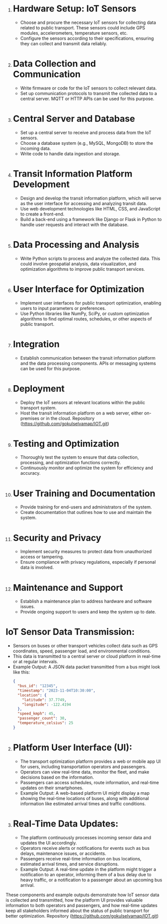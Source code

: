1. # Hardware Setup: IoT Sensors
   - Choose and procure the necessary IoT sensors for collecting data related to public transport. These sensors could include GPS modules, accelerometers, temperature sensors, etc.
   - Configure the sensors according to their specifications, ensuring they can collect and transmit data reliably.

2. # Data Collection and Communication
   - Write firmware or code for the IoT sensors to collect relevant data.
   - Set up communication protocols to transmit the collected data to a central server. MQTT or HTTP APIs can be used for this purpose.

3. # Central Server and Database
   - Set up a central server to receive and process data from the IoT sensors.
   - Choose a database system (e.g., MySQL, MongoDB) to store the incoming data.
   - Write code to handle data ingestion and storage.

4. # Transit Information Platform Development
   - Design and develop the transit information platform, which will serve as the user interface for accessing and analyzing transit data.
   - Use web development technologies like HTML, CSS, and JavaScript to create a front-end.
   - Build a back-end using a framework like Django or Flask in Python to handle user requests and interact with the database.

5. # Data Processing and Analysis
   - Write Python scripts to process and analyze the collected data. This could involve geospatial analysis, data visualization, and optimization algorithms to improve public transport services.

6. # User Interface for Optimization
   - Implement user interfaces for public transport optimization, enabling users to input parameters or preferences.
   - Use Python libraries like NumPy, SciPy, or custom optimization algorithms to find optimal routes, schedules, or other aspects of public transport.

7. # Integration
   - Establish communication between the transit information platform and the data processing components. APIs or messaging systems can be used for this purpose.

8. # Deployment
   - Deploy the IoT sensors at relevant locations within the public transport system.
   - Host the transit information platform on a web server, either on-premises or in the cloud.
   Repository (https://github.com/gokulselvamap/IOT.git)

9. # Testing and Optimization
   - Thoroughly test the system to ensure that data collection, processing, and optimization functions correctly.
   - Continuously monitor and optimize the system for efficiency and accuracy.

10. # User Training and Documentation
    - Provide training for end-users and administrators of the system.
    - Create documentation that outlines how to use and maintain the system.

11. # Security and Privacy
    - Implement security measures to protect data from unauthorized access or tampering.
    - Ensure compliance with privacy regulations, especially if personal data is involved.

12. # Maintenance and Support
    - Establish a maintenance plan to address hardware and software issues.
    - Provide ongoing support to users and keep the system up to date.
# IoT Sensor Data Transmission:
   - Sensors on buses or other transport vehicles collect data such as GPS coordinates, speed, passenger load, and environmental conditions.
   - This data is transmitted to a central server or cloud platform in real-time or at regular intervals.
   - Example Output: A JSON data packet transmitted from a bus might look like this:
     ```json
     {
       "bus_id": "12345",
       "timestamp": "2023-11-04T10:30:00",
       "location": {
         "latitude": 37.7749,
         "longitude": -122.4194
       },
       "speed_kmph": 45,
       "passenger_count": 30,
       "temperature_celsius": 25
     }
     ```

2. # Platform User Interface (UI):
   - The transport optimization platform provides a web or mobile app UI for users, including transportation operators and passengers.
   - Operators can view real-time data, monitor the fleet, and make decisions based on the information.
   - Passengers can access schedules, route information, and real-time updates on their smartphones.
   - Example Output: A web-based platform UI might display a map showing the real-time locations of buses, along with additional information like estimated arrival times and traffic conditions.

3. # Real-Time Data Updates:
   - The platform continuously processes incoming sensor data and updates the UI accordingly.
   - Operators receive alerts or notifications for events such as bus delays, maintenance issues, or accidents.
   - Passengers receive real-time information on bus locations, estimated arrival times, and service disruptions.
   - Example Output: A real-time update in the platform might trigger a notification to an operator, informing them of a bus delay due to heavy traffic, or a notification to a passenger about an upcoming bus arrival.

These components and example outputs demonstrate how IoT sensor data is collected and transmitted, how the platform UI provides valuable information to both operators and passengers, and how real-time updates keep all stakeholders informed about the status of public transport for better optimization.
Repository (https://github.com/gokulselvamap/IOT.git)
